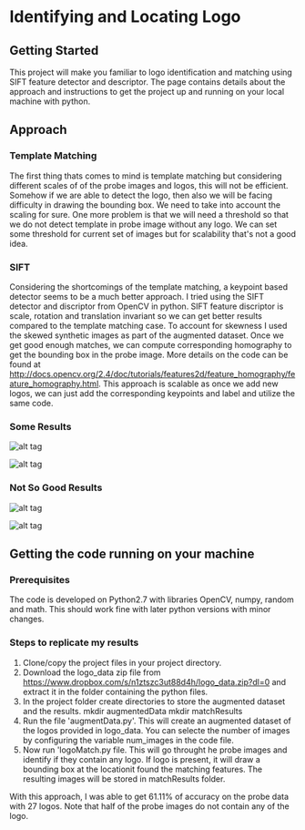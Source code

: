 # Identifying and Locating Logo

## Getting Started

This project will make you familiar to logo identification and matching using SIFT feature detector and descriptor. The page contains details about the approach and instructions to get the project up and running on your local machine with python.

## Approach
### Template Matching
The first thing thats comes to mind is template matching but considering different scales of of the probe
images and logos, this will not be efficient. Somehow if we are able to detect the logo, then also we
will be facing difficulty in drawing the bounding box. We need to take into account the scaling for sure.
One more problem is that we will need a threshold so that we do not detect template in probe image
without any logo. We can set some threshold for current set of images but for scalability that's not a
good idea.

### SIFT
Considering the shortcomings of the template matching, a keypoint based detector seems to be a much
better approach. I tried using the SIFT detector and discriptor from OpenCV in python. SIFT feature
discriptor is scale, rotation and translation invariant so we can get better results compared to the
template matching case. To account for skewness I used the skewed synthetic images as part of the augmented dataset. Once we get good enough matches, we can compute corresponding homography to get
the bounding box in the probe image. More details on the code can be found at http://docs.opencv.org/2.4/doc/tutorials/features2d/feature_homography/feature_homography.html. This approach is scalable as once we add new logos, we can just
add the corresponding keypoints and label and utilize the same code.

### Some Results
![alt tag](https://github.com/ShubhamAgarwal12/findLogo/blob/master/FewResults/FoundStarbucks.PNG)

![alt tag](https://github.com/ShubhamAgarwal12/findLogo/blob/master/FewResults/FoundIntel.PNG)

### Not So Good Results

![alt tag](https://github.com/ShubhamAgarwal12/findLogo/blob/master/FewResults/FoundFord.PNG)

![alt tag](https://github.com/ShubhamAgarwal12/findLogo/blob/master/FewResults/FoundCoke.PNG)

## Getting the code running on your machine

### Prerequisites

The code is developed on Python2.7 with libraries OpenCV, numpy, random and math. This should work fine with later python versions with minor changes.

### Steps to replicate my results
1. Clone/copy the project files in your project directory.
2. Download the logo_data zip file from https://www.dropbox.com/s/n1ztszc3ut88d4h/logo_data.zip?dl=0 and extract it in the folder containing the python files.
3. In the project folder create directories to store the augmented dataset and the results.
    mkdir augmentedData
    mkdir matchResults
4. Run the file 'augmentData.py'. This will create an augmented dataset of the logos provided in logo_data. You can selecte the number of    images by configuring the variable num_images in the code file.
5. Now run 'logoMatch.py file. This will go throught he probe images and identify if they contain any logo. If logo is present, it will draw a bounding box at the locationit found the matching features. The resulting images will be stored in matchResults folder.

With this approach, I was able to get 61.11% of accuracy on the probe data with 27 logos. Note that half of the probe images do not contain any of the logo.
